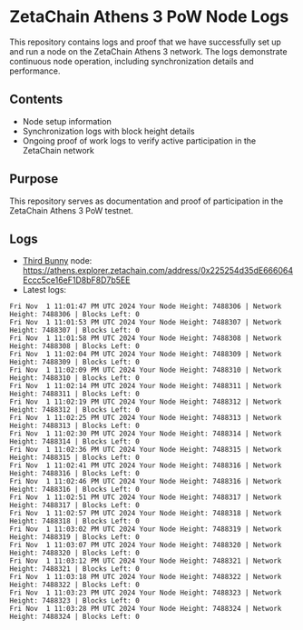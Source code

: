 # ZetaChain Athens 3 PoW Node Logs
This repository contains logs and proof that we have successfully set up and run a node on the ZetaChain Athens 3 network. The logs demonstrate continuous node operation, including synchronization details and performance.

## Contents
- Node setup information
- Synchronization logs with block height details
- Ongoing proof of work logs to verify active participation in the ZetaChain network

## Purpose
This repository serves as documentation and proof of participation in the ZetaChain Athens 3 PoW testnet.

## Logs

- [Third Bunny](https://thirdbunny.xyz/) node: https://athens.explorer.zetachain.com/address/0x225254d35dE666064Eccc5ce16eF1D8bF8D7b5EE
- Latest logs:
```
Fri Nov  1 11:01:47 PM UTC 2024 Your Node Height: 7488306 | Network Height: 7488306 | Blocks Left: 0
Fri Nov  1 11:01:53 PM UTC 2024 Your Node Height: 7488307 | Network Height: 7488307 | Blocks Left: 0
Fri Nov  1 11:01:58 PM UTC 2024 Your Node Height: 7488308 | Network Height: 7488308 | Blocks Left: 0
Fri Nov  1 11:02:04 PM UTC 2024 Your Node Height: 7488309 | Network Height: 7488309 | Blocks Left: 0
Fri Nov  1 11:02:09 PM UTC 2024 Your Node Height: 7488310 | Network Height: 7488310 | Blocks Left: 0
Fri Nov  1 11:02:14 PM UTC 2024 Your Node Height: 7488311 | Network Height: 7488311 | Blocks Left: 0
Fri Nov  1 11:02:19 PM UTC 2024 Your Node Height: 7488312 | Network Height: 7488312 | Blocks Left: 0
Fri Nov  1 11:02:25 PM UTC 2024 Your Node Height: 7488313 | Network Height: 7488313 | Blocks Left: 0
Fri Nov  1 11:02:30 PM UTC 2024 Your Node Height: 7488314 | Network Height: 7488314 | Blocks Left: 0
Fri Nov  1 11:02:36 PM UTC 2024 Your Node Height: 7488315 | Network Height: 7488315 | Blocks Left: 0
Fri Nov  1 11:02:41 PM UTC 2024 Your Node Height: 7488316 | Network Height: 7488316 | Blocks Left: 0
Fri Nov  1 11:02:46 PM UTC 2024 Your Node Height: 7488316 | Network Height: 7488316 | Blocks Left: 0
Fri Nov  1 11:02:51 PM UTC 2024 Your Node Height: 7488317 | Network Height: 7488317 | Blocks Left: 0
Fri Nov  1 11:02:57 PM UTC 2024 Your Node Height: 7488318 | Network Height: 7488318 | Blocks Left: 0
Fri Nov  1 11:03:02 PM UTC 2024 Your Node Height: 7488319 | Network Height: 7488319 | Blocks Left: 0
Fri Nov  1 11:03:07 PM UTC 2024 Your Node Height: 7488320 | Network Height: 7488320 | Blocks Left: 0
Fri Nov  1 11:03:12 PM UTC 2024 Your Node Height: 7488321 | Network Height: 7488321 | Blocks Left: 0
Fri Nov  1 11:03:18 PM UTC 2024 Your Node Height: 7488322 | Network Height: 7488322 | Blocks Left: 0
Fri Nov  1 11:03:23 PM UTC 2024 Your Node Height: 7488323 | Network Height: 7488323 | Blocks Left: 0
Fri Nov  1 11:03:28 PM UTC 2024 Your Node Height: 7488324 | Network Height: 7488324 | Blocks Left: 0
```
